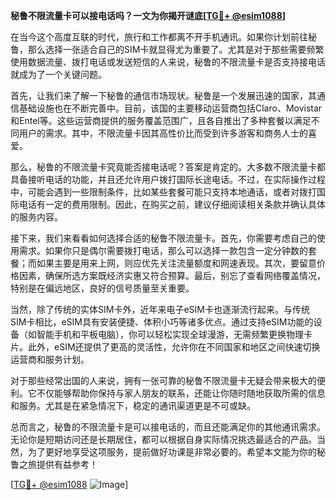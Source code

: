 **秘鲁不限流量卡可以接电话吗？一文为你揭开谜底[[TG💪+ @esim1088](https://t.me/s/esim1088)]**

在当今这个高度互联的时代，旅行和工作都离不开手机通讯。如果你计划前往秘鲁，那么选择一张适合自己的SIM卡就显得尤为重要了。尤其是对于那些需要频繁使用数据流量、拨打电话或发送短信的人来说，秘鲁的不限流量卡是否支持接电话就成为了一个关键问题。

首先，让我们来了解一下秘鲁的通信市场现状。秘鲁是一个发展迅速的国家，其通信基础设施也在不断完善中。目前，该国的主要移动运营商包括Claro、Movistar和Entel等。这些运营商提供的服务覆盖范围广，且各自推出了多种套餐以满足不同用户的需求。其中，不限流量卡因其高性价比而受到许多游客和商务人士的喜爱。

那么，秘鲁的不限流量卡究竟能否接电话呢？答案是肯定的。大多数不限流量卡都具备接听电话的功能，并且还允许用户拨打国际长途电话。不过，在实际操作过程中，可能会遇到一些限制条件，比如某些套餐可能只支持本地通话，或者对拨打国际电话有一定的费用限制。因此，在购买之前，建议仔细阅读相关条款并确认具体的服务内容。

接下来，我们来看看如何选择合适的秘鲁不限流量卡。首先，你需要考虑自己的使用需求。如果你只是偶尔需要拨打电话，那么可以选择一款包含一定分钟数的套餐；而如果主要是用来上网，则应优先关注流量额度和网速表现。其次，要留意价格因素，确保所选方案既经济实惠又符合预算。最后，别忘了查看网络覆盖情况，特别是在偏远地区，良好的信号质量至关重要。

当然，除了传统的实体SIM卡外，近年来电子eSIM卡也逐渐流行起来。与传统SIM卡相比，eSIM具有安装便捷、体积小巧等诸多优点。通过支持eSIM功能的设备（如智能手机和平板电脑），你可以轻松实现全球漫游，无需频繁更换物理卡片。此外，eSIM还提供了更高的灵活性，允许你在不同国家和地区之间快速切换运营商和服务计划。

对于那些经常出国的人来说，拥有一张可靠的秘鲁不限流量卡无疑会带来极大的便利。它不仅能够帮助你保持与家人朋友的联系，还能让你随时随地获取所需的信息和服务。尤其是在紧急情况下，稳定的通讯渠道更是不可或缺。

总而言之，秘鲁的不限流量卡是可以接电话的，而且还能满足你的其他通讯需求。无论你是短期访问还是长期居住，都可以根据自身实际情况挑选最适合的产品。当然，为了更好地享受这项服务，提前做好功课是非常必要的。希望本文能为你的秘鲁之旅提供有益参考！

[[TG💪+ @esim1088](https://t.me/s/esim1088) ![Image](https://i.postimg.cc/4NQfJmqS/Snipaste-2025-05-13-00-14-12.png)]